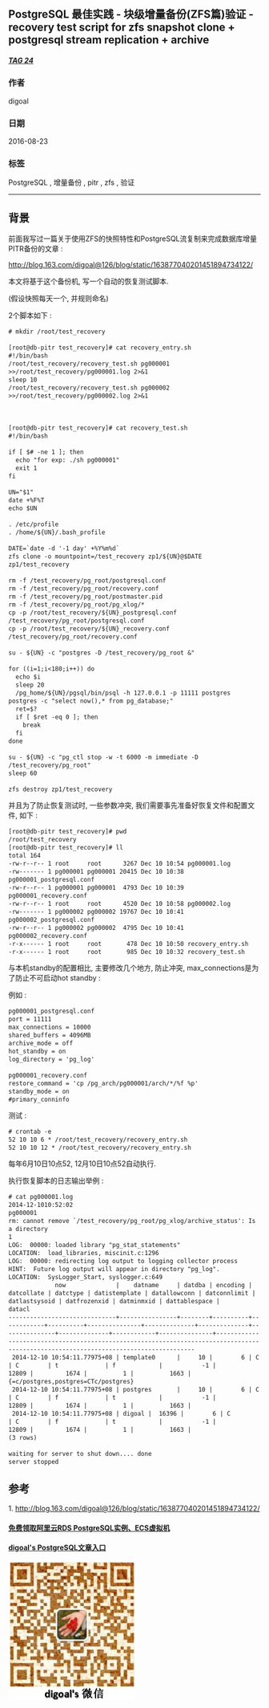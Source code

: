 ## PostgreSQL 最佳实践 - 块级增量备份(ZFS篇)验证 - recovery test script for zfs snapshot clone + postgresql stream replication + archive   
##### [TAG 24](../class/24.md)
                        
### 作者                       
digoal                        
                        
### 日期                      
2016-08-23                             
                        
### 标签                      
PostgreSQL , 增量备份 , pitr , zfs , 验证                                                
                        
----                      
                        
## 背景            
前面我写过一篇关于使用ZFS的快照特性和PostgreSQL流复制来完成数据库增量PITR备份的文章 :   
  
http://blog.163.com/digoal@126/blog/static/163877040201451894734122/  
  
本文将基于这个备份机, 写一个自动的恢复测试脚本.  
  
(假设快照每天一个, 并规则命名)  
  
2个脚本如下 :   
  
```  
# mkdir /root/test_recovery  
  
[root@db-pitr test_recovery]# cat recovery_entry.sh  
#!/bin/bash  
/root/test_recovery/recovery_test.sh pg000001 >>/root/test_recovery/pg000001.log 2>&1  
sleep 10  
/root/test_recovery/recovery_test.sh pg000002 >>/root/test_recovery/pg000002.log 2>&1  
  
  
  
[root@db-pitr test_recovery]# cat recovery_test.sh   
#!/bin/bash  
  
if [ $# -ne 1 ]; then  
  echo "for exp: ./sh pg000001"  
  exit 1  
fi  
  
UN="$1"  
date +%F%T  
echo $UN  
  
. /etc/profile  
. /home/${UN}/.bash_profile  
  
DATE=`date -d '-1 day' +%Y%m%d`  
zfs clone -o mountpoint=/test_recovery zp1/${UN}@$DATE zp1/test_recovery  
  
rm -f /test_recovery/pg_root/postgresql.conf  
rm -f /test_recovery/pg_root/recovery.conf  
rm -f /test_recovery/pg_root/postmaster.pid  
rm -f /test_recovery/pg_root/pg_xlog/*  
cp -p /root/test_recovery/${UN}_postgresql.conf /test_recovery/pg_root/postgresql.conf  
cp -p /root/test_recovery/${UN}_recovery.conf /test_recovery/pg_root/recovery.conf  
  
su - ${UN} -c "postgres -D /test_recovery/pg_root &"  
  
for ((i=1;i<180;i++)) do  
  echo $i  
  sleep 20  
  /pg_home/${UN}/pgsql/bin/psql -h 127.0.0.1 -p 11111 postgres postgres -c "select now(),* from pg_database;"  
  ret=$?  
  if [ $ret -eq 0 ]; then  
    break  
  fi  
done  
  
su - ${UN} -c "pg_ctl stop -w -t 6000 -m immediate -D /test_recovery/pg_root"  
sleep 60  
  
zfs destroy zp1/test_recovery  
```  
  
并且为了防止恢复测试时, 一些参数冲突, 我们需要事先准备好恢复文件和配置文件, 如下 :   
  
```  
[root@db-pitr test_recovery]# pwd  
/root/test_recovery  
[root@db-pitr test_recovery]# ll  
total 164  
-rw-r--r-- 1 root     root      3267 Dec 10 10:54 pg000001.log  
-rw------- 1 pg000001 pg000001 20415 Dec 10 10:38 pg000001_postgresql.conf  
-rw-r--r-- 1 pg000001 pg000001  4793 Dec 10 10:39 pg000001_recovery.conf  
-rw-r--r-- 1 root     root      4520 Dec 10 10:58 pg000002.log  
-rw------- 1 pg000002 pg000002 19767 Dec 10 10:41 pg000002_postgresql.conf  
-rw-r--r-- 1 pg000002 pg000002  4795 Dec 10 10:41 pg000002_recovery.conf  
-r-x------ 1 root     root       478 Dec 10 10:50 recovery_entry.sh  
-r-x------ 1 root     root       985 Dec 10 10:32 recovery_test.sh  
```  
  
与本机standby的配置相比, 主要修改几个地方, 防止冲突, max_connections是为了防止不可启动hot standby :   
  
例如 :   
  
```  
pg000001_postgresql.conf  
port = 11111  
max_connections = 10000  
shared_buffers = 4096MB  
archive_mode = off  
hot_standby = on  
log_directory = 'pg_log'  
  
pg000001_recovery.conf  
restore_command = 'cp /pg_arch/pg000001/arch/*/%f %p'  
standby_mode = on  
#primary_conninfo  
```  
  
测试 :   
  
```  
# crontab -e  
52 10 10 6 * /root/test_recovery/recovery_entry.sh  
52 10 10 12 * /root/test_recovery/recovery_entry.sh  
```  
  
每年6月10日10点52, 12月10日10点52自动执行.  
  
执行恢复脚本的日志输出举例 :   
  
```  
# cat pg000001.log   
2014-12-1010:52:02  
pg000001  
rm: cannot remove `/test_recovery/pg_root/pg_xlog/archive_status': Is a directory  
1  
LOG:  00000: loaded library "pg_stat_statements"  
LOCATION:  load_libraries, miscinit.c:1296  
LOG:  00000: redirecting log output to logging collector process  
HINT:  Future log output will appear in directory "pg_log".  
LOCATION:  SysLogger_Start, syslogger.c:649  
             now              |    datname     | datdba | encoding | datcollate | datctype | datistemplate | datallowconn | datconnlimit | datlastsysoid | datfrozenxid | datminmxid | dattablespace |                                                                datacl                                                                  
------------------------------+----------------+--------+----------+------------+----------+---------------+--------------+--------------+---------------+--------------+------------+---------------+--------------------------------------------------------------------------------------------------------------------------------------  
 2014-12-10 10:54:11.77975+08 | template0      |     10 |        6 | C          | C        | t             | f            |           -1 |         12809 |         1674 |          1 |          1663 | {=c/postgres,postgres=CTc/postgres}  
 2014-12-10 10:54:11.77975+08 | postgres       |     10 |        6 | C          | C        | f             | t            |           -1 |         12809 |         1674 |          1 |          1663 |   
 2014-12-10 10:54:11.77975+08 | digoal |  16396 |        6 | C          | C        | f             | t            |           -1 |         12809 |         1674 |          1 |          1663 |   
(3 rows)  
  
waiting for server to shut down.... done  
server stopped  
```  
  
## 参考  
1\. http://blog.163.com/digoal@126/blog/static/163877040201451894734122/  
    
  
  
  
  
  
  
  
  
  
  
  
  
  
#### [免费领取阿里云RDS PostgreSQL实例、ECS虚拟机](https://free.aliyun.com/ "57258f76c37864c6e6d23383d05714ea")
  
  
#### [digoal's PostgreSQL文章入口](https://github.com/digoal/blog/blob/master/README.md "22709685feb7cab07d30f30387f0a9ae")
  
  
![digoal's weixin](../pic/digoal_weixin.jpg "f7ad92eeba24523fd47a6e1a0e691b59")
  
  
  
  
  
  
  
